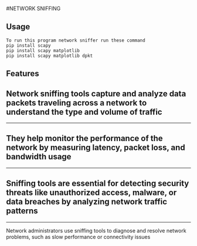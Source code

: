 #NETWORK SNIFFING

Usage
-------

```
To run this program network sniffer run these command
pip install scapy
pip install scapy matplotlib
pip install scapy matplotlib dpkt
```

Features
-------
Network sniffing tools capture and analyze data packets traveling across a network to understand the type and volume of traffic
-------
-------
They help monitor the performance of the network by measuring latency, packet loss, and bandwidth usage
-------
-------
Sniffing tools are essential for detecting security threats like unauthorized access, malware, or data breaches by analyzing network traffic patterns
-------
-------
Network administrators use sniffing tools to diagnose and resolve network problems, such as slow performance or connectivity issues

